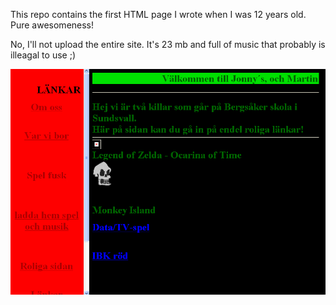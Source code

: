 This repo contains the first HTML page I wrote when I was 12 years old. Pure awesomeness!

No, I'll not upload the entire site. It's 23 mb and full of music that probably is illeagal to use ;)

![My first website](https://github.com/javve/my-first-html-page-ever-1998-04-22/raw/master/98-04-02---jonnymartin.jpg)
